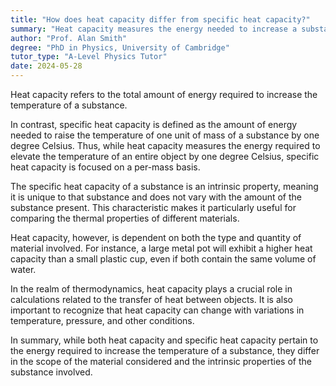 ```yaml
---
title: "How does heat capacity differ from specific heat capacity?"
summary: "Heat capacity measures the energy needed to increase a substance's temperature, indicating how much heat energy is absorbed or released during temperature changes."
author: "Prof. Alan Smith"
degree: "PhD in Physics, University of Cambridge"
tutor_type: "A-Level Physics Tutor"
date: 2024-05-28
---
```


Heat capacity refers to the total amount of energy required to increase the temperature of a substance.

In contrast, specific heat capacity is defined as the amount of energy needed to raise the temperature of one unit of mass of a substance by one degree Celsius. Thus, while heat capacity measures the energy required to elevate the temperature of an entire object by one degree Celsius, specific heat capacity is focused on a per-mass basis.

The specific heat capacity of a substance is an intrinsic property, meaning it is unique to that substance and does not vary with the amount of the substance present. This characteristic makes it particularly useful for comparing the thermal properties of different materials.

Heat capacity, however, is dependent on both the type and quantity of material involved. For instance, a large metal pot will exhibit a higher heat capacity than a small plastic cup, even if both contain the same volume of water.

In the realm of thermodynamics, heat capacity plays a crucial role in calculations related to the transfer of heat between objects. It is also important to recognize that heat capacity can change with variations in temperature, pressure, and other conditions.

In summary, while both heat capacity and specific heat capacity pertain to the energy required to increase the temperature of a substance, they differ in the scope of the material considered and the intrinsic properties of the substance involved.
    